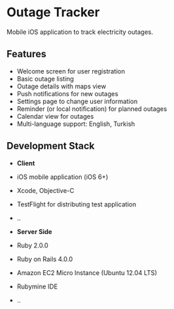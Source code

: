 Outage Tracker
=============

Mobile iOS application to track electricity outages.

Features
-------------------
- Welcome screen for user registration
- Basic outage listing
- Outage details with maps view
- Push notifications for new outages
- Settings page to change user information
- Reminder (or local notification) for planned outages
- Calendar view for outages
- Multi-language support: English, Turkish


Development Stack
-----------------------
- **Client**
 - iOS mobile application (iOS 6+)
 - Xcode, Objective-C
 - TestFlight for distributing test application
 - ..

- **Server Side**
 - Ruby 2.0.0
 - Ruby on Rails 4.0.0
 - Amazon EC2 Micro Instance (Ubuntu 12.04 LTS)
 - Rubymine IDE
 - ..

